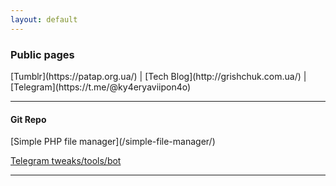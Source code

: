 ```yaml
---
layout: default
---
```


<h3>Public pages</h3>
[Tumblr](https://patap.org.ua/) | [Tech Blog](http://grishchuk.com.ua/) | [Telegram](https://t.me/@ky4eryaviipon4o)
<hr>

<h4>Git Repo</h4>
[Simple PHP file manager](/simple-file-manager/)

[Telegram tweaks/tools/bot](/Telegram-tweaks/)
<hr>

